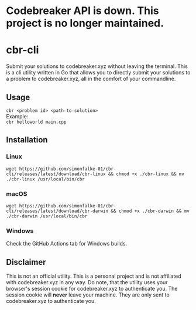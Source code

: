 # **Codebreaker API is down. This project is no longer maintained.**




# cbr-cli
Submit your solutions to codebreaker.xyz without leaving the terminal.
This is a cli utility written in Go that allows you to directly submit your solutions to a problem to codebreaker.xyz,
all in the comfort of your commandline.

## Usage
`cbr <problem id> <path-to-solution>` </br>
Example: </br>
`cbr helloworld main.cpp`

## Installation
### Linux
`wget https://github.com/simonfalke-01/cbr-cli/releases/latest/download/cbr-linux && chmod +x ./cbr-linux && mv ./cbr-linux /usr/local/bin/cbr`
### macOS
`wget https://github.com/simonfalke-01/cbr-cli/releases/latest/download/cbr-darwin && chmod +x ./cbr-darwin && mv ./cbr-darwin /usr/local/bin/cbr`
### Windows
Check the GitHub Actions tab for Windows builds.

## Disclaimer
This is not an official utility. This is a personal project and is not affiliated with codebreaker.xyz in any way.
Do note, that the utility uses your browser's session cookie for codebreaker.xyz to authenticate you. 
The session cookie will **never** leave your machine. They are only sent to codebreaker.xyz to authenticate you.
